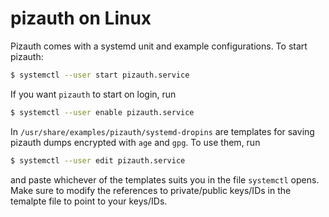 # pizauth on Linux

Pizauth comes with a systemd unit and example configurations. To start pizauth:

```sh
$ systemctl --user start pizauth.service
```

If you want `pizauth` to start on login, run

```sh
$ systemctl --user enable pizauth.service
```

In `/usr/share/examples/pizauth/systemd-dropins` are templates for saving
pizauth dumps encrypted with `age` and `gpg`. To use them, run

```sh
$ systemctl --user edit pizauth.service
```

and paste whichever of the templates suits you in the file `systemctl` opens.
Make sure to modify the references to private/public keys/IDs in the temalpte
file to point to your keys/IDs.
